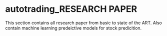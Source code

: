 # autotrading_RESEARCH PAPER
This section contains all research paper from basic to state of the ART.
Also contain machine learning predeictive models for stock predicition.
